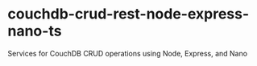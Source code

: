 # couchdb-crud-rest-node-express-nano-ts
Services for CouchDB CRUD operations using Node, Express, and Nano
